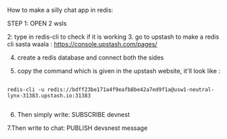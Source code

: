 <!-- Reddis CLI kholne ka hoga to bas simple wsl mein reddis-cli kholne ka -->
How to make a silly chat app in redis:

STEP 1: OPEN 2 wsls

2: type in redis-cli to check if it is working
 3. go to upstash to make a redis cli sasta waala : https://console.upstash.com/pages/

 4. create a redis database and connect both the sides

 5. copy the command which is given in the upstash website, it'll look like : 
  ```

redis-cli -u redis://bdff23be171a4f9eafb8be42a7ed9f1a@usw1-neutral-lynx-31383.upstash.io:31383
    
  ```
  
  6. Then simply write: 
  SUBSCRIBE devnest 

  7.Then write to chat:
  PUBLISH devsnest message